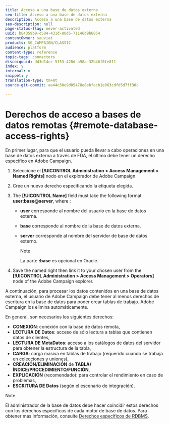 ```yaml
---
title: Acceso a una base de datos externa
seo-title: Acceso a una base de datos externa
description: Acceso a una base de datos externa
seo-description: null
page-status-flag: never-activated
uuid: b84359b9-c584-431d-80d5-71146d9b6854
contentOwner: sauviat
products: SG_CAMPAIGN/CLASSIC
audience: platform
content-type: reference
topic-tags: connectors
discoiquuid: dd3d14cc-5153-428d-a98a-32b46f0fe811
index: y
internal: n
snippet: y
translation-type: tm+mt
source-git-commit: ae44e38e9d05478e8ebfacb1e063cdfd5d7ff30c

---
```



# Derechos de acceso a bases de datos remotas {#remote-database-access-rights}

En primer lugar, para que el usuario pueda llevar a cabo operaciones en una base de datos externa a través de FDA, el último debe tener un derecho específico en Adobe Campaign.

1. Seleccione el **[!UICONTROL Administration > Access Management > Named Rights]** nodo en el explorador de Adobe Campaign.
1. Cree un nuevo derecho especificando la etiqueta elegida.
1. The **[!UICONTROL Name]** field must take the following format **user:base@server**, where :

   * **user** corresponde al nombre del usuario en la base de datos externa.
   * **base** corresponde al nombre de la base de datos externa.
   * **server** corresponde al nombre del servidor de base de datos externo.

      >[!NOTE]
      >
      >La parte **:base** es opcional en Oracle.

1. Save the named right then link it to your chosen user from the **[!UICONTROL Administration > Access Management > Operators]** node of the Adobe Campaign explorer.

A continuación, para procesar los datos contenidos en una base de datos externa, el usuario de Adobe Campaign debe tener al menos derechos de escritura en la base de datos para poder crear tablas de trabajo. Adobe Campaign los elimina automáticamente.

En general, son necesarios los siguientes derechos:

* **CONEXIÓN**: conexión con la base de datos remota,
* **LECTURA DE Datos**: acceso de sólo lectura a tablas que contienen datos de clientes,
* **LECTURA DE MetaDatos**: acceso a los catálogos de datos del servidor para obtener la estructura de la tabla,
* **CARGA**: carga masiva en tablas de trabajo (requerido cuando se trabaja en colecciones y uniones),
* **CREACIÓN/ELIMINACIÓN** de **TABLA/ÍNDICE/PROCEDIMIENTO/FUNCIÓN**,
* **EXPLICACIÓN** (recomendado): para controlar el rendimiento en caso de problemas,
* **ESCRITURA DE Datos** (según el escenario de integración).

>[!NOTE]
>
>El administrador de la base de datos debe hacer coincidir estos derechos con los derechos específicos de cada motor de base de datos. Para obtener más información, consulte [Derechos específicos de RDBMS](https://docs.adobe.com/content/help/en/campaign-classic/using/assets/fda_rdbms_rights.pdf).